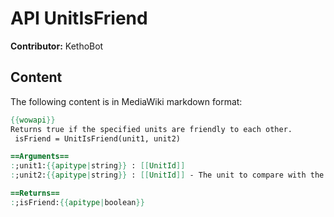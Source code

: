 # API UnitIsFriend

**Contributor:** KethoBot

## Content

The following content is in MediaWiki markdown format:

```mediawiki
{{wowapi}}
Returns true if the specified units are friendly to each other.
 isFriend = UnitIsFriend(unit1, unit2)

==Arguments==
:;unit1:{{apitype|string}} : [[UnitId]]
:;unit2:{{apitype|string}} : [[UnitId]] - The unit to compare with the first unit.

==Returns==
:;isFriend:{{apitype|boolean}}
```